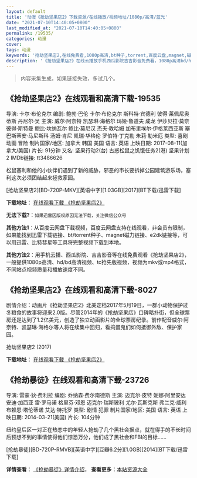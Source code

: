 ```yaml
---
layout: default
title: '动漫《抢劫坚果店2》下载资源/在线播放/视频地址/1080p/高清/蓝光'
date: "2021-07-10T14:40:05+0800"
last_modified_at: "2021-07-10T14:40:05+0800"
permalink: /19535/
categories: 动漫
cover:
tags: 动漫
keywords: '抢劫坚果店2,在线免费看,1080p高清,bt种子,torrent,百度云盘,magnet,磁力链,迅雷下载资源'
description: '《抢劫坚果店2》在线云播放手机西瓜影院吉吉影音免费看，1080p高清bd/hd未删减完整版和tc抢先枪版，mkv/mp4格式，附带bt/torrent种子、magnet/磁力链、百度云盘、网盘资源迅雷下载链接'
---
```


>内容采集生成，如果链接失效，多试几个。


## 《抢劫坚果店2》在线观看和高清下载-19535

导演: 卡尔·布伦克尔 编剧: 鲍勃·巴伦 卡尔·布伦克尔 斯科特·宾德利 彼得·莱佩尼奥蒂斯 丹尼尔·吴 主演: 威尔·阿奈特 凯瑟琳·海格尔 玛娅·鲁道夫 成龙 伊莎贝拉·莫奈 彼得·斯特曼 鲍比·坎纳瓦尔 鲍比·莫尼汉 杰夫·敦哈姆 加布里埃尔·伊格莱西亚斯 塞巴斯蒂安·马尼斯科 汤姆·肯尼 凯瑞·华格伦 罗伯特·丁克勒 朱莉·勒米厄 类型: 喜剧 动画 冒险 制片国家/地区: 加拿大 韩国 美国 语言: 英语 上映日期: 2017-08-11(加拿大/美国) 片长: 91分钟 又名: 坚果行动2(台) 古惑松鼠之饥饿任务2(港) 坚果计划2 IMDb链接: tt3486626

松鼠塞利和他的小伙伴们遇到了新的威胁，邪恶的市长要拆掉公园建筑游乐场，塞利这次必须团结起来拯救家园。


[抢劫坚果店2][BD-720P-MKV][英语中字][1.03GB][2017][BT下载/迅雷下载]

**下载地址**： [在线观看下载 《抢劫坚果店2》](https://www.btdx8.com/torrent/qjjgd2_2017.html) 


**无法下载?**：`如果迅雷因版权原因无法下载，关注微信公众号 `

**其他方法1**：从百度云网盘下载视频，百度云网盘支持在线观看，非会员有限制，如果能找到迅雷下载链接、bt/torrent种子、magnet磁力链接、e2dk链接等，可以用迅雷、比特彗星等工具将完整视频下载到本地。

**其他方法2**：用手机云播、西瓜影院、吉吉影音等在线免费观看《抢劫坚果店2》，一般提供1080p高清、hd/bd高清视频、tc抢先版视频，视频为mkv或mp4格式，不同站点视频质量和播放速度不同。


## 《抢劫坚果店2》在线观看和高清下载-8027

剧情介绍：动画片《抢劫坚果店2》北美定档2017年5月19日，一群小动物保护过冬粮食的故事将迎来2.0版。尽管2014年的《抢劫坚果店》口碑略扑街，但全球票房还是达到了1.2亿美元，创造了独立动画影片的全球票房纪录。前作配音威尔·阿奈特、凯瑟琳·海格尔等人将在续集中回归，看捣蛋鬼们如何抵御外敌、保护家园。


抢劫坚果店2 (2017)

**下载地址**： [在线观看下载 《抢劫坚果店2》](https://www.btbtdy.me/btdy/dy11767.html) 


## 《抢劫暴徒》在线观看和高清下载-23726

导演: 雷蒙·狄·费利拉 编剧: 乔纳森·费尔南德斯 主演: 迈克尔·皮特 妮娜·阿里安达 安迪·加西亚 雷·罗马诺 格里芬·邓恩 迈克尔·瑞斯玻利 尤尔·瓦斯克斯 弗兰克·威利 布赖恩·塔伦蒂诺 艾达·特托罗 类型: 剧情 犯罪 制片国家/地区: 美国 语言: 英语 上映日期: 2014-03-21(美国) 片长: 104分钟

纽约皇后区一对正在热恋中的年轻人抢劫了几个黑社会据点，就在得手的不长时间后预想不到的事情使得他们惊恐万分，他们成了黑社会和FBI的目标……


[抢劫暴徒][BD-720P-RMVB][英语中字][豆瓣6.2分][1.0GB][2014][BT下载/迅雷下载]

**详情查看**： [《抢劫暴徒》详情介绍](/movie/23726/)， **查看更多**：[本站资源大全](/movie/t/all/)

